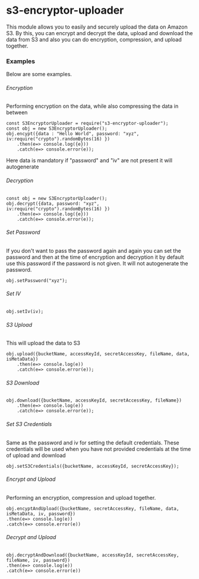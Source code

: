 # s3-encryptor-uploader


This module allows you to easily and securely upload the data on Amazon S3. By this, you can encrypt and decrypt the data, upload and download the data from S3 and also you can do encryption,  compression, and upload together.

### Examples

Below are some examples.

###### Encryption

Performing encryption on the data, while also compressing the data in between

```
const S3EncryptorUploader = require("s3-encryptor-uploader");
const obj = new S3EncryptorUploader();
obj.encypt({data : "Hello World", password: "xyz", iv:require("crypto").randomBytes(16) })
	.then(e=> console.log({e}))
	.catch(e=> console.error(e));
```

Here data is mandatory if "password" and "iv" are not present it will autogenerate

###### Decryption

```
const obj = new S3EncryptorUploader();
obj.decrypt({data, password: "xyz", iv:require("crypto").randomBytes(16) })
	.then(e=> console.log({e}))
	.catch(e=> console.error(e));
```

###### Set Password

If you don't want to pass the password again and again you can set the password and then at the time of encryption and decryption it by default use this password if the password is not given. It will not autogenerate the password.

```
obj.setPassword("xyz");
```

###### Set IV

```
obj.setIv(iv);
```

###### S3 Upload

This will upload the data to S3

```
obj.upload({bucketName, accessKeyId, secretAccessKey, fileName, data, isMetaData})
	.then(e=> console.log(e))
	.catch(e=> console.error(e));
```

###### S3 Download

```
obj.download({bucketName, accessKeyId, secretAccessKey, fileName})
	.then(e=> console.log(e))
	.catch(e=> console.error(e));
```

###### Set S3 Credentials

Same as the password and iv for setting the default credentials. These credentials will be used when you have not provided credentials at the time of upload and download

```
obj.setS3Credentials({bucketName, accessKeyId, secretAccessKey});
```

###### Encrypt and Upload

Performing an encryption, compression and upload together.

```
obj.encyptAndUpload({bucketName, secretAccessKey, fileName, data, isMetaData, iv, password})
.then(e=> console.log(e))
.catch(e=> console.error(e))
```

###### Decrypt and Upload

```
obj.decryptAndDownload({bucketName, accessKeyId, secretAccessKey, fileName, iv, password})
.then(e=> console.log(e))
.catch(e=> console.error(e))
```
